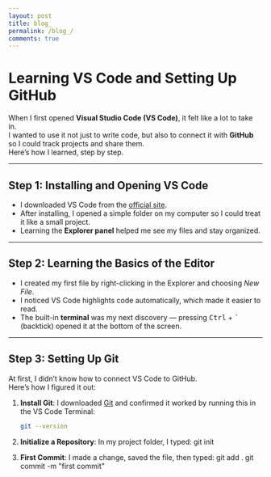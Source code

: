 ```yaml
---
layout: post
title: blog_
permalink: /blog_/
comments: true
---
```


# Learning VS Code and Setting Up GitHub

When I first opened **Visual Studio Code (VS Code)**, it felt like a lot to take in.  
I wanted to use it not just to write code, but also to connect it with **GitHub** so I could track projects and share them.  
Here’s how I learned, step by step.

---

## Step 1: Installing and Opening VS Code

- I downloaded VS Code from the [official site](https://code.visualstudio.com/).  
- After installing, I opened a simple folder on my computer so I could treat it like a small project.  
- Learning the **Explorer panel** helped me see my files and stay organized.

---

## Step 2: Learning the Basics of the Editor

- I created my first file by right-clicking in the Explorer and choosing *New File*.  
- I noticed VS Code highlights code automatically, which made it easier to read.  
- The built-in **terminal** was my next discovery — pressing <kbd>Ctrl</kbd> + <kbd>`</kbd> (backtick) opened it at the bottom of the screen.

---

## Step 3: Setting Up Git

At first, I didn’t know how to connect VS Code to GitHub.  
Here’s how I figured it out:

1. **Install Git**: I downloaded [Git](https://git-scm.com/) and confirmed it worked by running this in the VS Code Terminal:
   ```bash
   git --version

2. **Initialize a Repository**: In my project folder, I typed:
    git init
    
3. **First Commit**: I made a change, saved the file, then typed:
    git add .
    git commit -m "first commit"


